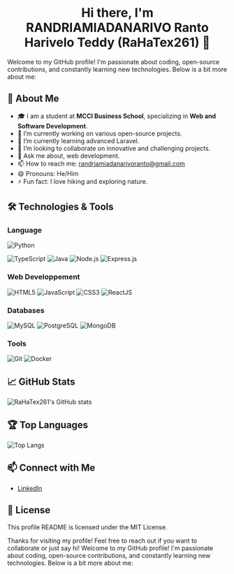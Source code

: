 # <h1 align="center">Hi there, I'm RANDRIAMIADANARIVO Ranto Harivelo Teddy (RaHaTex261) 👋</h1>


Welcome to my GitHub profile! I'm passionate about coding, open-source contributions, and constantly learning new technologies. Below is a bit more about me:

## 🚀 About Me
- 🎓 I am a student at **MCCI Business School**, specializing in **Web and Software Development**.
- 🔭 I’m currently working on various open-source projects.
- 🌱 I’m currently learning advanced Laravel.
- 👯 I’m looking to collaborate on innovative and challenging projects.
- 💬 Ask me about, web development.
- 📫 How to reach me: randriamiadanarivoranto@gmail.com
- 😄 Pronouns: He/Him
- ⚡ Fun fact: I love hiking and exploring nature.

## 🛠️ Technologies & Tools

### **Language**  
![Python](https://c.tenor.com/6BDW2NV3jGMAAAAC/python.gif)

![TypeScript](https://img.shields.io/badge/-TypeScript-3178C6?style=flat&logo=typescript&logoColor=white)
![Java](https://img.shields.io/badge/-Java-007396?style=flat&logo=java&logoColor=white)
![Node.js](https://img.shields.io/badge/-Node.js-339933?style=flat&logo=node.js&logoColor=white)
![Express.js](https://img.shields.io/badge/-Express.js-000000?style=flat&logo=express&logoColor=white)

### **Web Developpement**  
![HTML5](https://img.shields.io/badge/-HTML5-E34F26?style=flat&logo=html5&logoColor=white)
![JavaScript](https://img.shields.io/badge/-JavaScript-F7DF1E?style=flat&logo=javascript&logoColor=black)
![CSS3](https://img.shields.io/badge/-CSS3-1572B6?style=flat&logo=css3&logoColor=white)
![ReactJS](https://img.shields.io/badge/-ReactJS-61DAFB?style=flat&logo=react&logoColor=black)

### **Databases**  
![MySQL](https://img.shields.io/badge/-MySQL-4479A1?style=flat&logo=mysql&logoColor=white)
![PostgreSQL](https://img.shields.io/badge/-PostgreSQL-336791?style=flat&logo=postgresql&logoColor=white)
![MongoDB](https://img.shields.io/badge/-MongoDB-47A248?style=flat&logo=mongodb&logoColor=white)

### **Tools**  
![Git](https://img.shields.io/badge/-Git-F05032?style=flat&logo=git&logoColor=white)
![Docker](https://img.shields.io/badge/-Docker-2496ED?style=flat&logo=docker&logoColor=white)

## 📈 GitHub Stats

![RaHaTex261's GitHub stats](https://github-readme-stats.vercel.app/api?username=RaHaTex261&show_icons=true&theme=radical)


## 🏆 Top Languages

![Top Langs](https://github-readme-stats.vercel.app/api/top-langs/?username=RaHaTex261&layout=compact&theme=radical)

## 📫 Connect with Me

- [LinkedIn](https://www.linkedin.com/in/ranto-harivelo-teddy-randriamiadanarivo-07ab33285/)

## 📜 License

This profile README is licensed under the MIT License.

Thanks for visiting my profile! Feel free to reach out if you want to collaborate or just say hi!
Welcome to my GitHub profile! I'm passionate about coding, open-source contributions, and constantly learning new technologies. Below is a bit more about me:

